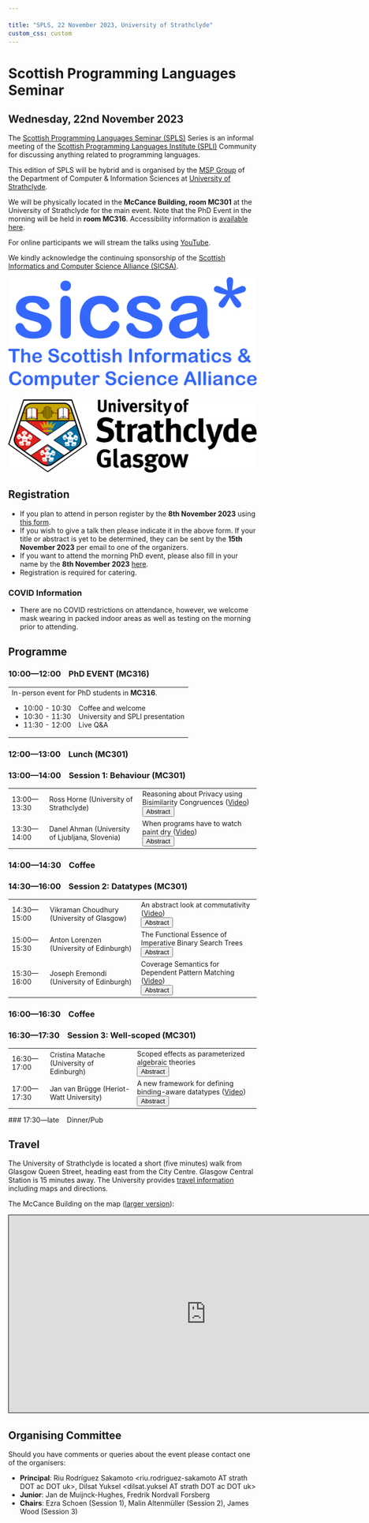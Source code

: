 ```yaml
---

title: "SPLS, 22 November 2023, University of Strathclyde"
custom_css: custom
---
```


# Scottish Programming Languages Seminar

## Wednesday, 22nd November 2023

The [Scottish Programming Languages Seminar (SPLS)](https://scottish-pl-institute.github.io/spls) Series is an informal meeting of the [Scottish Programming Languages Institute (SPLI)](https://scottish-pl-institute.github.io/) Community for discussing anything related to programming languages.

This edition of SPLS will be hybrid and is organised by the [MSP Group](https://msp.cis.strath.ac.uk) of the Department of Computer & Information Sciences at [University of Strathclyde](https://www.strath.ac.uk).

We will be physically located in the **McCance Building, room MC301** at the University of Strathclyde for the main event.
Note that the PhD Event in the morning will be held in **room MC316**.
Accessibility information is [available here](https://www.accessable.co.uk/university-of-strathclyde-glasgow/).

For online participants we will stream the talks using [YouTube](https://www.youtube.com/@scottishprogramminglanguag8396).

We kindly acknowledge the continuing sponsorship of the [Scottish Informatics and Computer Science Alliance (SICSA)](https://sicsa.ac.uk).

<div class="header">
      <a href="https://www.sicsa.ac.uk/"><img class="logo" src="../../../assets/images/sicsalogo.png" alt="SICSA Logo"></a>
      &nbsp;&nbsp;
            &nbsp;&nbsp;
                  &nbsp;&nbsp;
                        &nbsp;&nbsp;
        <a href="https://www.strath.ac.uk">
        <img class="logo" src="../../../assets/images/strathclyde.jpg" alt="University of Strathclyde">
        </a>
    </div>

## Registration

+ If you plan to attend in person register by the **8th November 2023** using [this form](https://forms.office.com/e/qwExcRjAtg).
+ If you wish to give a talk then please indicate it in the above form. If your title or abstract is yet to be determined, they can be sent by the **15th November 2023** per email to one of the organizers.
+ If you want to attend the morning PhD event, please also fill in your name by the **8th November 2023** [here](https://forms.office.com/e/jP6C5NP5tM).
+ Registration is required for catering.


### COVID Information

+ There are no COVID restrictions on attendance, however, we welcome mask wearing in packed indoor areas as well as testing on the morning prior to attending.

## Programme
### 10:00&mdash;12:00 &nbsp;&nbsp; PhD EVENT (MC316)

<table>
      <tr>
      <td class="phdevent">
        In-person event for PhD students in <strong>MC316</strong>.
          <ul>
            <li>10:00 - 10:30 &nbsp;&nbsp; Coffee and welcome </li>
            <li>10:30 - 11:30 &nbsp;&nbsp; University and SPLI presentation </li>
            <li>11:30 - 12:00 &nbsp;&nbsp; Live Q&A </li>
          </ul>
        </td>
      </tr>
</table>

### 12:00&mdash;13:00 &nbsp;&nbsp; Lunch (MC301)
### 13:00&mdash;14:00 &nbsp;&nbsp; Session 1: Behaviour (MC301)
<table>
<tr>
<td>
13:00&mdash;13:30
</td>
<td class="author"> Ross Horne (University of Strathclyde) </td>
<td class="title">
<span>
Reasoning about Privacy using Bisimilarity Congruences
</span>
(<a href="https://www.youtube.com/watch?v=dfAeO5G3T0E&list=PLzlUrBQwUE7NObFyG2c1P73FktN6MuucM">Video</a>)
<div class="abstract" id="RossHorne/button">
<button onclick="showAbstract('RossHorne')">Abstract</button>
</div>
<div class="abstract" id="RossHorne/abstract" style="display:none;">
<button onclick="hideAbstract('RossHorne')">Hide Abstract</button>
<p>
Privacy problems such as unlinkability (the inability of an attacker to link two sessions involving the same agent) can be expressed as an equivalence problem (c.f. Arapinis et al.). This formulation of unlinkability has been a stimulator for all sorts of problems in the foundations of concurrency theory, in logic, and other aspects of symbolic reasoning that feed into tool support for verification; with nuances guided strongly by problems arising in the design of privacy-preserving protocols. I'll provide a brief overview of a few guiding protocol problems mainly concerning privacy-preserving smartcards (inviting the listener to elaborate on those that interest them). However, I'll zoom in on a neat observation that some protocols can exploit compositional reasoning to reduce the size of proofs and simplify their structure when verifying unlinkability problems. This is done by employing a suitable congruence as the notion of equivalence, where the equivalence also reflects a realistic threat model.
</p>
</div>
</td>
</tr>
<tr>
<td>
13:30&mdash;14:00
</td>
<td class="author"> Danel Ahman (University of Ljubljana, Slovenia) </td>
<td class="title">
<span>
When programs have to watch paint dry
</span>
(<a href="https://www.youtube.com/watch?v=gNw4VlVnvcg&list=PLzlUrBQwUE7NObFyG2c1P73FktN6MuucM&index=2">Video</a>)
<div class="abstract" id="DanelAhman/button">
<button onclick="showAbstract('DanelAhman')">Abstract</button>
</div>
<div class="abstract" id="DanelAhman/abstract" style="display:none;">
<button onclick="hideAbstract('DanelAhman')">Hide Abstract</button>
<p>
In this talk I will discuss how one can use types and effect systems to modularly specify and check when programs are allowed to use their resources, e.g., when programming a robot arm on a production line, it is crucial that painted parts are given enough time to dry before assembly. In particular, I will show how an effectful λ-calculus based on a time-graded variant of Fitch-style modal types allows one to capture such temporal resources. Importantly, waiting for resources to become available does not necessarily have to be spent idly looking around, but the programs can instead do other useful work. <br/><br/>
A neat feature of the calculus is that it includes a temporally aware variant of graded algebraic effects and effect handlers. The former are given a novel temporal treatment in which operations' continuations know that an operation's worth of additional time has passed before they resume execution, making it possible to safely access further temporal resources in them, and where effect handlers have to respect this temporal discipline. I will also discuss a presheaves-based denotational semantics and a stateful operational semantics for this calculus (the latter is joint work with Gašper Žajdela).

</p>
</div>
</td>
</tr>
</table>

### 14:00&mdash;14:30 &nbsp;&nbsp; Coffee
### 14:30&mdash;16:00 &nbsp;&nbsp; Session 2: Datatypes (MC301)
<table>
<tr>
<td>
14:30&mdash;15:00
</td>
<td class="author"> Vikraman Choudhury (University of Glasgow) </td>
<td class="title">
<span>
An abstract look at commutativity
</span>
(<a href="https://www.youtube.com/watch?v=pBxKvNrGwsI&list=PLzlUrBQwUE7NObFyG2c1P73FktN6MuucM&index=3">Video</a>)
<div class="abstract" id="VikramanChoudhury/button">
<button onclick="showAbstract('VikramanChoudhury')">Abstract</button>
</div>
<div class="abstract" id="VikramanChoudhury/abstract" style="display:none;">
<button onclick="hideAbstract('VikramanChoudhury')">Hide Abstract</button>
<p>
Lists as free monoids are a well-known construction in type theory. Adding the commutativity axiom to monoids makes things unpleasant. In this talk, I will show how to go from free monoids to free commutative monoids, working in univalent type theory. I will discuss various constructions of free commutative monoids, and the abstract properties they satisfy. I will show implementations and applications of these ideas in Cubical Agda.

</p>
</div>
</td>
</tr>
<tr>
<td>
15:00&mdash;15:30
</td>
<td class="author"> Anton Lorenzen (University of Edinburgh) </td>
<td class="title">
<span>
The Functional Essence of Imperative Binary Search Trees
</span>
<div class="abstract" id="AntonLorenzen/button">
<button onclick="showAbstract('AntonLorenzen')">Abstract</button>
</div>
<div class="abstract" id="AntonLorenzen/abstract" style="display:none;">
<button onclick="hideAbstract('AntonLorenzen')">Hide Abstract</button>
<p>
Algorithms on restructuring binary search trees are typically presented in imperative pseudocode. Understandably so, as their performance relies on in-place execution, rather than the repeated allocation of fresh nodes in memory. Unfortunately, these imperative algorithms are notoriously difficult to verify as their loop invariants must relate the unfinished tree fragments being rebalanced. This paper presents several novel functional algorithms for accessing and inserting elements in a restructuring binary search tree that are as fast as their imperative counterparts; yet the correctness of these functional algorithms is established using a simple inductive argument. For each data structure, move-to-root, splay, and zip trees, this paper describes both a bottom-up algorithm using zippers and a top-down algorithm using a novel first-class constructor context primitive. The functional and imperative algorithms are equivalent: we mechanised the proofs establishing this in the Coq proof assistant using the Iris framework. <br/><br/>
This yields a first fully verified implementation of well known algorithms on binary search trees.

</p>
</div>
</td>
</tr>
<tr>
<td>
15:30&mdash;16:00
</td>
<td class="author"> Joseph Eremondi (University of Edinburgh) </td>
<td class="title">
<span>
Coverage Semantics for Dependent Pattern Matching
</span>
(<a href="https://www.youtube.com/watch?v=t-9coCh3mOE&list=PLzlUrBQwUE7NObFyG2c1P73FktN6MuucM&index=4">Video</a>)
<div class="abstract" id="JosephEremondi/button">
<button onclick="showAbstract('JosephEremondi')">Abstract</button>
</div>
<div class="abstract" id="JosephEremondi/abstract" style="display:none;">
<button onclick="hideAbstract('JosephEremondi')">Hide Abstract</button>
<p>
Dependently-typed systems like Agda and Idris elaborate nested dependent pattern matching to a system of top-level patterns. Semantics for pattern matching is then given via a translation into a core calculus with eliminators: primitive fold-like functions with a one-to-one correspondence between branches and the scrutinee type’s constructors. More sophisticated forms of matching are given semantics indirectly: matches with nested patterns, multiple scrutinees, or impossible cases are elaborated to eliminators. <br/><br/>
We propose a direct semantics for top-level dependent pattern matching that avoids this elaboration step. Matching is parameterized over an axiomatic notion of “coverage” that dictates which sets of patterns form a valid left-hand-side for a match, making no assumptions about whether they correspond to constructors for an inductive type. Using the language of sheaf theory, we provide criteria for coverages that are sufficient to give semantics to pattern matching, as well as some techniques for deriving new coverages from old ones.

</p>
</div>
</td>
</tr>
</table>

### 16:00&mdash;16:30 &nbsp;&nbsp; Coffee
### 16:30&mdash;17:30 &nbsp;&nbsp; Session 3: Well-scoped (MC301)
<table>
<tr>
<td>
16:30&mdash;17:00
</td>
<td class="author"> Cristina Matache (University of Edinburgh) </td>
<td class="title">
<span>
Scoped effects as parameterized algebraic theories
</span>
<div class="abstract" id="CristinaMatache/button">
<button onclick="showAbstract('CristinaMatache')">Abstract</button>
</div>
<div class="abstract" id="CristinaMatache/abstract" style="display:none;">
<button onclick="hideAbstract('CristinaMatache')">Hide Abstract</button>
<p>
This talk is about algebraic theories and effect handlers. Algebraic theories provide a way of axiomatizing computational effects using operations and equations, where operations are basic programming features like reading and updating the state, and equations specify observably equivalent programs. Effect handlers provide a way of implementing effectful operations and of modularly programming with them. I will recall parameterized algebraic theories, a generalization of algebraic theories, and scoped effects, an extension of effect handlers. For example, exception catching which is traditionally not algebraic can be implemented as a scoped operation. I will then argue by example that scoped effects can be axiomatized using parameterized algebraic theories, thus obtaining equational characterizations of existing models of scoped effects.

</p>
</div>
</td>
</tr>
<tr>
<td>
17:00&mdash;17:30
</td>
<td class="author"> Jan van Brügge (Heriot-Watt University) </td>
<td class="title">
<span>
A new framework for defining binding-aware datatypes
</span>
(<a href="https://www.youtube.com/watch?v=-a-f_HSjzF4&list=PLzlUrBQwUE7NObFyG2c1P73FktN6MuucM&index=5">Video</a>)
<div class="abstract" id="JanvanBrügge/button">
<button onclick="showAbstract('JanvanBrügge')">Abstract</button>
</div>
<div class="abstract" id="JanvanBrügge/abstract" style="display:none;">
<button onclick="hideAbstract('JanvanBrügge')">Hide Abstract</button>
<p>
In this talk I present a framework for Isabelle/HOL for defining and reasoning about binding-aware datatypes. Compared to previous frameworks (namely Nominal2), our system has several improvements. First, it allows to nest recursion through other datatypes which greatly improve reuse of existing theorems. The framework also allows to bind through quotients and other non-free datatypes and it generalizes to infinite types/codatatypes. We also identified conditions for improving inductive predicates that involve binders so their induction theorem observes the variable convention.

</p>
</div>
</td>
</tr>
</table>
### 17:30&mdash;late &nbsp;&nbsp; Dinner/Pub

## Travel

The University of Strathclyde is located a short (five minutes) walk from Glasgow Queen Street, heading east from the City Centre. Glasgow Central Station is 15 minutes away.
The University provides [travel information](https://www.strath.ac.uk/maps/) including maps and directions.

The McCance Building on the map ([larger version](https://www.openstreetmap.org/?mlat=55.86127&mlon=-4.24475#map=17/55.86127/-4.24475)):

<div class="map" style="width: 800px; text-align: center;">
      <iframe width="800" height="400" src="https://www.openstreetmap.org/export/embed.html?bbox=-4.248393774032594%2C55.85975505996792%2C-4.241098165512086%2C55.862789647739675&amp;layer=mapnik&amp;marker=55.86127145065651%2C-4.244746050000003" style="border: 1px solid black">
      </iframe>
</div>

## Organising Committee

Should you have comments or queries about the event please contact one of the organisers:

+ **Principal**: Riu Rodríguez Sakamoto \<riu.rodriguez-sakamoto AT strath DOT ac DOT uk\>, Dilsat Yuksel \<dilsat.yuksel AT strath DOT ac DOT uk\>
+ **Junior**: Jan de Muijnck-Hughes, Fredrik Nordvall Forsberg
+ **Chairs**: Ezra Schoen (Session 1), Malin Altenmüller (Session 2), James Wood (Session 3)
